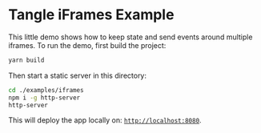 Tangle iFrames Example
======================

This little demo shows how to keep state and send events around multiple iframes. To run the demo, first build the project:

```sh
yarn build
```

Then start a static server in this directory:

```sh
cd ./examples/iframes
npm i -g http-server
http-server
```

This will deploy the app locally on: [`http://localhost:8080`](http://localhost:8080).
